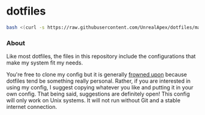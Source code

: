 # dotfiles
```sh
bash <(curl -s https://raw.githubusercontent.com/UnrealApex/dotfiles/master/install.sh)
```

### About
Like most dotfiles, the files in this repository include the configurations that make my system fit my needs.

You're free to clone my config but it is generally [frowned upon](https://www.anishathalye.com/2014/08/03/managing-your-dotfiles/#dotfiles-are-not-meant-to-be-forked) because dotfiles tend be something really personal. Rather, if you are interested in using my config, I suggest copying whatever you like and putting it in your own config.
That being said, suggestions are definitely open! This config will only work on Unix systems. It will not run without Git and a stable internet connection.

